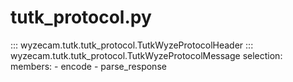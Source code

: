 # tutk_protocol.py

::: wyzecam.tutk.tutk_protocol.TutkWyzeProtocolHeader
::: wyzecam.tutk.tutk_protocol.TutkWyzeProtocolMessage
    selection:
      members:
        - encode
        - parse_response
